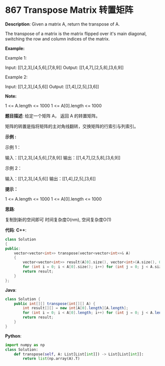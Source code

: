 # 867 Transpose Matrix 转置矩阵

__Description__:
Given a matrix A, return the transpose of A.

The transpose of a matrix is the matrix flipped over it's main diagonal, switching the row and column indices of the matrix.

__Example:__

Example 1:

Input: [[1,2,3],[4,5,6],[7,8,9]]
Output: [[1,4,7],[2,5,8],[3,6,9]]

Example 2:

Input: [[1,2,3],[4,5,6]]
Output: [[1,4],[2,5],[3,6]]

__Note:__

1 <= A.length <= 1000
1 <= A[0].length <= 1000

__题目描述__:
给定一个矩阵 A， 返回 A 的转置矩阵。

矩阵的转置是指将矩阵的主对角线翻转，交换矩阵的行索引与列索引。

__示例 :__

示例 1：

输入：[[1,2,3],[4,5,6],[7,8,9]]
输出：[[1,4,7],[2,5,8],[3,6,9]]

示例 2：

输入：[[1,2,3],[4,5,6]]
输出：[[1,4],[2,5],[3,6]]

__提示：__

1 <= A.length <= 1000
1 <= A[0].length <= 1000

__思路__:

复制到新的空间即可
时间复杂度O(nm), 空间复杂度O(1)

__代码__:
__C++__:

```C++
class Solution 
{
public:
    vector<vector<int>> transpose(vector<vector<int>>& A) 
    {
        vector<vector<int>> result(A[0].size(), vector<int>(A.size(), 0));
        for (int i = 0; i < A[0].size(); i++) for (int j = 0; j < A.size(); j++) result[i][j] = A[j][i];
        return result;
    }
};
```

__Java__:

```Java
class Solution {
    public int[][] transpose(int[][] A) {
        int result[][] = new int[A[0].length][A.length];
        for (int i = 0; i < A[0].length; i++) for (int j = 0; j < A.length; j++) result[i][j] = A[j][i];
        return result;
    }
}
```

__Python__:

```Python
import numpy as np
class Solution:
    def transpose(self, A: List[List[int]]) -> List[List[int]]:
        return list(np.array(A).T)
```
